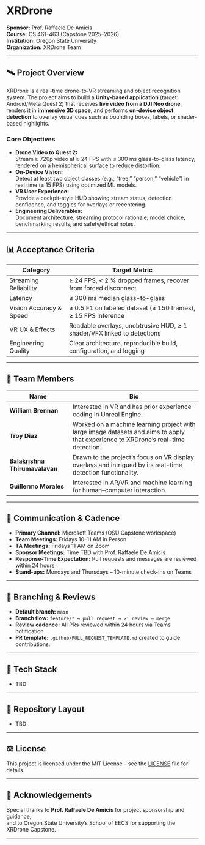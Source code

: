 # XRDrone

**Sponsor:** Prof. Raffaele De Amicis  
**Course:** CS 461–463 (Capstone 2025–2026)  
**Institution:** Oregon State University  
**Organization:** XRDrone Team

---

## 🛰️ Project Overview
XRDrone is a real-time drone-to-VR streaming and object recognition system. The project aims to build a **Unity-based application** (target: Android/Meta Quest 2) that receives **live video from a DJI Neo drone**, renders it in **immersive 3D space**, and performs **on-device object detection** to overlay visual cues such as bounding boxes, labels, or shader-based highlights.

### **Core Objectives**
- **Drone Video to Quest 2:**  
  Stream ≥ 720p video at ≥ 24 FPS with ≤ 300 ms glass-to-glass latency, rendered on a hemispherical surface to reduce distortion.
- **On-Device Vision:**  
  Detect at least two object classes (e.g., “tree,” “person,” “vehicle”) in real time (≥ 15 FPS) using optimized ML models.
- **VR User Experience:**  
  Provide a cockpit-style HUD showing stream status, detection confidence, and toggles for overlays or recentering.
- **Engineering Deliverables:**  
  Document architecture, streaming protocol rationale, model choice, benchmarking results, and safety/ethical notes.

---

## 📊 Acceptance Criteria
| Category | Target Metric |
|-----------|----------------|
| Streaming Reliability | ≥ 24 FPS, < 2 % dropped frames, recover from forced disconnect |
| Latency | ≤ 300 ms median glass-to-glass |
| Vision Accuracy & Speed | ≥ 0.5 F1 on labeled dataset (≥ 150 frames), ≥ 15 FPS inference |
| VR UX & Effects | Readable overlays, unobtrusive HUD, ≥ 1 shader/VFX linked to detections |
| Engineering Quality | Clear architecture, reproducible build, configuration, and logging |

---

## 👥 Team Members

| Name | Bio |
|------|------|
| **William Brennan** | Interested in VR and has prior experience coding in Unreal Engine. |
| **Troy Diaz** | Worked on a machine learning project with large image datasets and aims to apply that experience to XRDrone’s real-time detection. |
| **Balakrishna Thirumavalavan** | Drawn to the project’s focus on VR display overlays and intrigued by its real-time detection functionality. |
| **Guillermo Morales** | Interested in AR/VR and machine learning for human–computer interaction. |

---

## 💬 Communication & Cadence
- **Primary Channel:** Microsoft Teams (OSU Capstone workspace)  
- **Team Meetings:** Fridays 10–11 AM in Person
- **TA Meetings:** Fridays 11 AM on Zoom  
- **Sponsor Meetings:** Time TBD with Prof. Raffaele De Amicis
- **Response-Time Expectation:** Pull requests and messages are reviewed within 24 hours
- **Stand-ups:** Mondays and Thursdays – 10-minute check-ins on Teams  

---

## 🔀 Branching & Reviews
- **Default branch:** `main`
- **Branch flow:** `feature/* → pull request → ≥1 review → merge`
- **Review cadence:** All PRs reviewed within 24 hours via Teams notification.
- **PR template:** `.github/PULL_REQUEST_TEMPLATE.md` created to guide contributions.

---

## 🧰 Tech Stack
- TBD

---

## 🧩 Repository Layout
- TBD

---

## ⚖️ License
This project is licensed under the MIT License – see the [LICENSE](./LICENSE) file for details.

---

## 🙏 Acknowledgements
Special thanks to **Prof. Raffaele De Amicis** for project sponsorship and guidance,  
and to Oregon State University’s School of EECS for supporting the XRDrone Capstone.

---

